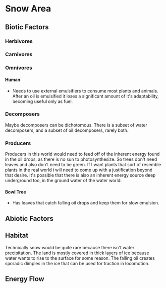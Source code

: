 # Snow Area
## Biotic Factors
### Herbivores
### Carnivores
### Omnivores
#### Human
- Needs to use external emulsifiers to consume most plants and animals. After an oil is emulsified it loses a significant amount of it's adaptability, becoming useful only as fuel.
### Decomposers
Maybe decomposers can be dichotomous. There is a subset of water decomposers, and a subset of oil decomposers, rarely both.
### Producers
Producers in this world would need to feed off of the inherent energy found in the oil drops, as there is no sun to photosynthesize. So trees don't need leaves and also don't need to be green. If I want plants that sort of resemble plants in the real world i will need to come up with a justification beyond that desire. It's possible that there is also an inherent energy source deep underground too, in the ground water of the water world.
#### Bowl Tree
- Has leaves that catch falling oil drops and keep them for slow emulsion.
## Abiotic Factors
## Habitat
Technically snow would be quite rare because there isn't water precipitation. The land is mostly covered in thick layers of ice because water wants to rise to the surface for some reason. The falling oil creates sporadic dimples in the ice that can be used for traction in locomotion.
## Energy Flow